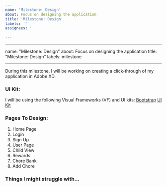 ```yaml
---
name: 'Milestone: Design'
about: Focus on designing the application
title: 'Milestone: Design'
labels: ''
assignees: ''

---
```


---

name: "Milestone: Design"
about: Focus on designing the application
title: "Milestone: Design"
labels: milestone

---

During this milestone, I will be working on creating a click-through of my application in Adobe XD.

### UI Kit:
I will be using the following Visual Frameworks (VF) and UI kits: 
[Bootstrap](https://getbootstrap.com/) [UI Kit](https://xdresources.co/resources/bootstrap-4-ui)


###  Pages To Design:
1. Home Page
2. Login
3. Sign Up
4. User Page
5. Child View
6. Rewards
7. Chore Bank
8. Add Chore


### Things I might struggle with...

